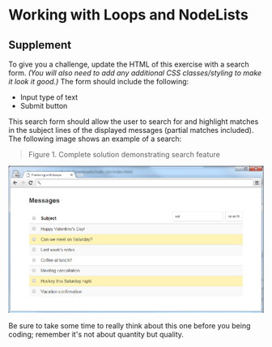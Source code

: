 # Working with Loops and NodeLists

## Supplement

To give you a challenge, update the HTML of this exercise with a search form. *(You will also need to add any additional CSS classes/styling to make it look it good.)* The form should include the following:

- Input type of text
- Submit button

This search form should allow the user to search for and highlight matches in the subject lines of the displayed messages (partial matches included). The following image shows an example of a search:

> Figure 1. Complete solution demonstrating search feature

![](images/fig.1b.png)

Be sure to take some time to really think about this one before you being coding; remember it's not about quantity but quality.